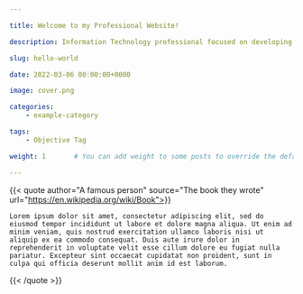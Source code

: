 ```yaml
---

title: Welcome to my Professional Website!

description: Information Technology professional focused on developing innovative and efficient solutions, seeking to contribute to the growth of the organization through the application of knowledge in software development, project management, technical support, and optimization of technological processes. Committed to excellence, organization, teamwork, and delivering high-impact results.

slug: hello-world

date: 2022-03-06 00:00:00+0000

image: cover.png

categories:
    - example-category

tags:
    - Objective Tag

weight: 1       # You can add weight to some posts to override the default sorting (date descending)

---
```


{{< quote author="A famous person" source="The book they wrote" url="https://en.wikipedia.org/wiki/Book">}}

    Lorem ipsum dolor sit amet, consectetur adipiscing elit, sed do eiusmod tempor incididunt ut labore et dolore magna aliqua. Ut enim ad minim veniam, quis nostrud exercitation ullamco laboris nisi ut aliquip ex ea commodo consequat. Duis aute irure dolor in reprehenderit in voluptate velit esse cillum dolore eu fugiat nulla pariatur. Excepteur sint occaecat cupidatat non proident, sunt in culpa qui officia deserunt mollit anim id est laborum.   

{{< /quote >}}

<!-- Welcome to Hugo theme Stack. This is your first post. Edit or delete it, then start writing! -->

<!-- For more information about this theme, check the documentation: https://stack.jimmycai.com/

Want a site like this? Check out [hugo-theme-stack-stater](https://github.com/CaiJimmy/hugo-theme-stack-starter)

Photo by [Pawel Czerwinski](https://unsplash.com/@pawel_czerwinski) on [Unsplash](https://unsplash.com/) -->